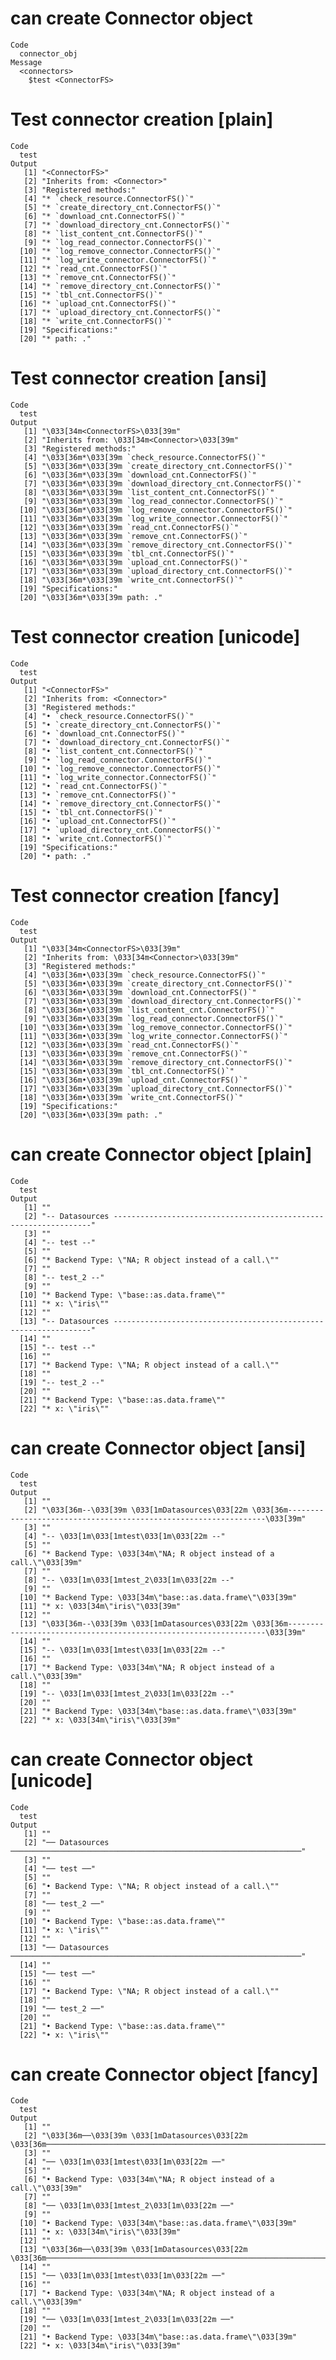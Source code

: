# can create Connector object

    Code
      connector_obj
    Message
      <connectors>
        $test <ConnectorFS>

# Test connector creation [plain]

    Code
      test
    Output
       [1] "<ConnectorFS>"                           
       [2] "Inherits from: <Connector>"              
       [3] "Registered methods:"                     
       [4] "* `check_resource.ConnectorFS()`"        
       [5] "* `create_directory_cnt.ConnectorFS()`"  
       [6] "* `download_cnt.ConnectorFS()`"          
       [7] "* `download_directory_cnt.ConnectorFS()`"
       [8] "* `list_content_cnt.ConnectorFS()`"      
       [9] "* `log_read_connector.ConnectorFS()`"    
      [10] "* `log_remove_connector.ConnectorFS()`"  
      [11] "* `log_write_connector.ConnectorFS()`"   
      [12] "* `read_cnt.ConnectorFS()`"              
      [13] "* `remove_cnt.ConnectorFS()`"            
      [14] "* `remove_directory_cnt.ConnectorFS()`"  
      [15] "* `tbl_cnt.ConnectorFS()`"               
      [16] "* `upload_cnt.ConnectorFS()`"            
      [17] "* `upload_directory_cnt.ConnectorFS()`"  
      [18] "* `write_cnt.ConnectorFS()`"             
      [19] "Specifications:"                         
      [20] "* path: ."                               

# Test connector creation [ansi]

    Code
      test
    Output
       [1] "\033[34m<ConnectorFS>\033[39m"                           
       [2] "Inherits from: \033[34m<Connector>\033[39m"              
       [3] "Registered methods:"                                     
       [4] "\033[36m*\033[39m `check_resource.ConnectorFS()`"        
       [5] "\033[36m*\033[39m `create_directory_cnt.ConnectorFS()`"  
       [6] "\033[36m*\033[39m `download_cnt.ConnectorFS()`"          
       [7] "\033[36m*\033[39m `download_directory_cnt.ConnectorFS()`"
       [8] "\033[36m*\033[39m `list_content_cnt.ConnectorFS()`"      
       [9] "\033[36m*\033[39m `log_read_connector.ConnectorFS()`"    
      [10] "\033[36m*\033[39m `log_remove_connector.ConnectorFS()`"  
      [11] "\033[36m*\033[39m `log_write_connector.ConnectorFS()`"   
      [12] "\033[36m*\033[39m `read_cnt.ConnectorFS()`"              
      [13] "\033[36m*\033[39m `remove_cnt.ConnectorFS()`"            
      [14] "\033[36m*\033[39m `remove_directory_cnt.ConnectorFS()`"  
      [15] "\033[36m*\033[39m `tbl_cnt.ConnectorFS()`"               
      [16] "\033[36m*\033[39m `upload_cnt.ConnectorFS()`"            
      [17] "\033[36m*\033[39m `upload_directory_cnt.ConnectorFS()`"  
      [18] "\033[36m*\033[39m `write_cnt.ConnectorFS()`"             
      [19] "Specifications:"                                         
      [20] "\033[36m*\033[39m path: ."                               

# Test connector creation [unicode]

    Code
      test
    Output
       [1] "<ConnectorFS>"                           
       [2] "Inherits from: <Connector>"              
       [3] "Registered methods:"                     
       [4] "• `check_resource.ConnectorFS()`"        
       [5] "• `create_directory_cnt.ConnectorFS()`"  
       [6] "• `download_cnt.ConnectorFS()`"          
       [7] "• `download_directory_cnt.ConnectorFS()`"
       [8] "• `list_content_cnt.ConnectorFS()`"      
       [9] "• `log_read_connector.ConnectorFS()`"    
      [10] "• `log_remove_connector.ConnectorFS()`"  
      [11] "• `log_write_connector.ConnectorFS()`"   
      [12] "• `read_cnt.ConnectorFS()`"              
      [13] "• `remove_cnt.ConnectorFS()`"            
      [14] "• `remove_directory_cnt.ConnectorFS()`"  
      [15] "• `tbl_cnt.ConnectorFS()`"               
      [16] "• `upload_cnt.ConnectorFS()`"            
      [17] "• `upload_directory_cnt.ConnectorFS()`"  
      [18] "• `write_cnt.ConnectorFS()`"             
      [19] "Specifications:"                         
      [20] "• path: ."                               

# Test connector creation [fancy]

    Code
      test
    Output
       [1] "\033[34m<ConnectorFS>\033[39m"                           
       [2] "Inherits from: \033[34m<Connector>\033[39m"              
       [3] "Registered methods:"                                     
       [4] "\033[36m•\033[39m `check_resource.ConnectorFS()`"        
       [5] "\033[36m•\033[39m `create_directory_cnt.ConnectorFS()`"  
       [6] "\033[36m•\033[39m `download_cnt.ConnectorFS()`"          
       [7] "\033[36m•\033[39m `download_directory_cnt.ConnectorFS()`"
       [8] "\033[36m•\033[39m `list_content_cnt.ConnectorFS()`"      
       [9] "\033[36m•\033[39m `log_read_connector.ConnectorFS()`"    
      [10] "\033[36m•\033[39m `log_remove_connector.ConnectorFS()`"  
      [11] "\033[36m•\033[39m `log_write_connector.ConnectorFS()`"   
      [12] "\033[36m•\033[39m `read_cnt.ConnectorFS()`"              
      [13] "\033[36m•\033[39m `remove_cnt.ConnectorFS()`"            
      [14] "\033[36m•\033[39m `remove_directory_cnt.ConnectorFS()`"  
      [15] "\033[36m•\033[39m `tbl_cnt.ConnectorFS()`"               
      [16] "\033[36m•\033[39m `upload_cnt.ConnectorFS()`"            
      [17] "\033[36m•\033[39m `upload_directory_cnt.ConnectorFS()`"  
      [18] "\033[36m•\033[39m `write_cnt.ConnectorFS()`"             
      [19] "Specifications:"                                         
      [20] "\033[36m•\033[39m path: ."                               

# can create Connector object [plain]

    Code
      test
    Output
       [1] ""                                                                                
       [2] "-- Datasources -----------------------------------------------------------------"
       [3] ""                                                                                
       [4] "-- test --"                                                                      
       [5] ""                                                                                
       [6] "* Backend Type: \"NA; R object instead of a call.\""                             
       [7] ""                                                                                
       [8] "-- test_2 --"                                                                    
       [9] ""                                                                                
      [10] "* Backend Type: \"base::as.data.frame\""                                         
      [11] "* x: \"iris\""                                                                   
      [12] ""                                                                                
      [13] "-- Datasources -----------------------------------------------------------------"
      [14] ""                                                                                
      [15] "-- test --"                                                                      
      [16] ""                                                                                
      [17] "* Backend Type: \"NA; R object instead of a call.\""                             
      [18] ""                                                                                
      [19] "-- test_2 --"                                                                    
      [20] ""                                                                                
      [21] "* Backend Type: \"base::as.data.frame\""                                         
      [22] "* x: \"iris\""                                                                   

# can create Connector object [ansi]

    Code
      test
    Output
       [1] ""                                                                                                                               
       [2] "\033[36m--\033[39m \033[1mDatasources\033[22m \033[36m-----------------------------------------------------------------\033[39m"
       [3] ""                                                                                                                               
       [4] "-- \033[1m\033[1mtest\033[1m\033[22m --"                                                                                        
       [5] ""                                                                                                                               
       [6] "* Backend Type: \033[34m\"NA; R object instead of a call.\"\033[39m"                                                            
       [7] ""                                                                                                                               
       [8] "-- \033[1m\033[1mtest_2\033[1m\033[22m --"                                                                                      
       [9] ""                                                                                                                               
      [10] "* Backend Type: \033[34m\"base::as.data.frame\"\033[39m"                                                                        
      [11] "* x: \033[34m\"iris\"\033[39m"                                                                                                  
      [12] ""                                                                                                                               
      [13] "\033[36m--\033[39m \033[1mDatasources\033[22m \033[36m-----------------------------------------------------------------\033[39m"
      [14] ""                                                                                                                               
      [15] "-- \033[1m\033[1mtest\033[1m\033[22m --"                                                                                        
      [16] ""                                                                                                                               
      [17] "* Backend Type: \033[34m\"NA; R object instead of a call.\"\033[39m"                                                            
      [18] ""                                                                                                                               
      [19] "-- \033[1m\033[1mtest_2\033[1m\033[22m --"                                                                                      
      [20] ""                                                                                                                               
      [21] "* Backend Type: \033[34m\"base::as.data.frame\"\033[39m"                                                                        
      [22] "* x: \033[34m\"iris\"\033[39m"                                                                                                  

# can create Connector object [unicode]

    Code
      test
    Output
       [1] ""                                                                                
       [2] "── Datasources ─────────────────────────────────────────────────────────────────"
       [3] ""                                                                                
       [4] "── test ──"                                                                      
       [5] ""                                                                                
       [6] "• Backend Type: \"NA; R object instead of a call.\""                             
       [7] ""                                                                                
       [8] "── test_2 ──"                                                                    
       [9] ""                                                                                
      [10] "• Backend Type: \"base::as.data.frame\""                                         
      [11] "• x: \"iris\""                                                                   
      [12] ""                                                                                
      [13] "── Datasources ─────────────────────────────────────────────────────────────────"
      [14] ""                                                                                
      [15] "── test ──"                                                                      
      [16] ""                                                                                
      [17] "• Backend Type: \"NA; R object instead of a call.\""                             
      [18] ""                                                                                
      [19] "── test_2 ──"                                                                    
      [20] ""                                                                                
      [21] "• Backend Type: \"base::as.data.frame\""                                         
      [22] "• x: \"iris\""                                                                   

# can create Connector object [fancy]

    Code
      test
    Output
       [1] ""                                                                                                                               
       [2] "\033[36m──\033[39m \033[1mDatasources\033[22m \033[36m─────────────────────────────────────────────────────────────────\033[39m"
       [3] ""                                                                                                                               
       [4] "── \033[1m\033[1mtest\033[1m\033[22m ──"                                                                                        
       [5] ""                                                                                                                               
       [6] "• Backend Type: \033[34m\"NA; R object instead of a call.\"\033[39m"                                                            
       [7] ""                                                                                                                               
       [8] "── \033[1m\033[1mtest_2\033[1m\033[22m ──"                                                                                      
       [9] ""                                                                                                                               
      [10] "• Backend Type: \033[34m\"base::as.data.frame\"\033[39m"                                                                        
      [11] "• x: \033[34m\"iris\"\033[39m"                                                                                                  
      [12] ""                                                                                                                               
      [13] "\033[36m──\033[39m \033[1mDatasources\033[22m \033[36m─────────────────────────────────────────────────────────────────\033[39m"
      [14] ""                                                                                                                               
      [15] "── \033[1m\033[1mtest\033[1m\033[22m ──"                                                                                        
      [16] ""                                                                                                                               
      [17] "• Backend Type: \033[34m\"NA; R object instead of a call.\"\033[39m"                                                            
      [18] ""                                                                                                                               
      [19] "── \033[1m\033[1mtest_2\033[1m\033[22m ──"                                                                                      
      [20] ""                                                                                                                               
      [21] "• Backend Type: \033[34m\"base::as.data.frame\"\033[39m"                                                                        
      [22] "• x: \033[34m\"iris\"\033[39m"                                                                                                  

